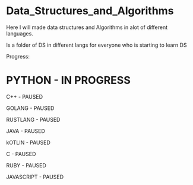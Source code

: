 # Data_Structures_and_Algorithms
Here I will made data structures and Algorithms in alot of different languages.

Is a folder of DS in different langs for everyone who is starting to learn DS

Progress:

# PYTHON - IN PROGRESS

C++ - PAUSED

GOLANG - PAUSED

RUSTLANG - PAUSED

JAVA - PAUSED

kOTLIN - PAUSED

C - PAUSED

RUBY - PAUSED

JAVASCRIPT - PAUSED





